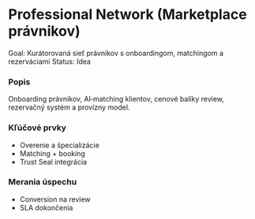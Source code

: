 # Professional Network (Marketplace právnikov)

Goal: Kurátorovaná sieť právnikov s onboardingom, matchingom a rezerváciami
Status: Idea

### Popis

Onboarding právnikov, AI‑matching klientov, cenové balíky review, rezervačný systém a provízny model.

### Kľúčové prvky

- Overenie a špecializácie
- Matching + booking
- Trust Seal integrácia

### Merania úspechu

- Conversion na review
- SLA dokončenia